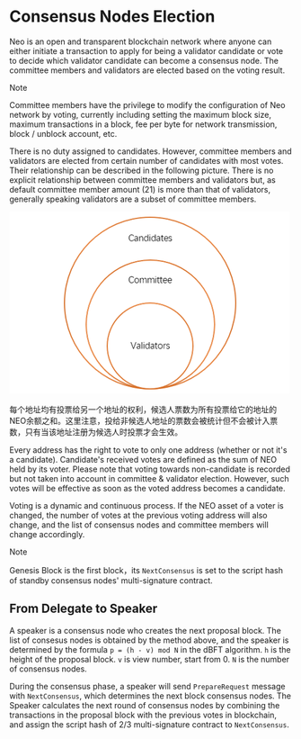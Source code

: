 # Consensus Nodes Election

Neo is an open and transparent blockchain network where anyone can either initiate a transaction to apply for being a validator candidate or vote to decide which validator candidate can become a consensus node. The committee members and validators are elected based on the voting result.

> [!Note]
>
> Committee members have the privilege to modify the configuration of Neo network by voting, currently including setting the maximum block size, maximum transactions in a block, fee per byte for network transmission, block / unblock account, etc.

There is no duty assigned to candidates. However, committee members and validators are elected from certain number of candidates with most votes. Their relationship can be described in the following picture. There is no explicit relationship between committee members and validators but, as default committee member amount (21) is more than that of validators, generally speaking validators are a subset of committee members. 

![](../images/consensus/vote_candidate.png)

每个地址均有投票给另一个地址的权利，候选人票数为所有投票给它的地址的NEO余额之和。这里注意，投给非候选人地址的票数会被统计但不会被计入票数，只有当该地址注册为候选人时投票才会生效。

Every address has the right to vote to only one address (whether or not it's a candidate). Candidate's received votes are defined as the sum of NEO held by its voter. Please note that voting towards non-candidate is recorded but not taken into account in committee & validator election. However, such votes will be effective as soon as the voted address becomes a candidate. 

Voting is a dynamic and continuous process. If the NEO asset of a voter is changed, the number of votes at the previous voting address will also change, and the list of consensus nodes and committee members will change accordingly.

> [!Note]
>
> Genesis Block is the first block，its `NextConsensus` is set to the script hash of standby consensus nodes' multi-signature contract.

## From Delegate to Speaker

A speaker is a consensus node who creates the next proposal block. The list of consesus nodes is obtained by the method above, and the speaker is determined by the formula `p = (h - v) mod N` in the dBFT algorithm. `h` is the height of the proposal block. `v` is view number, start from 0. `N` is the number of consensus nodes.

During the consensus phase, a speaker will send `PrepareRequest` message with `NextConsensus`, which determines the next block consensus nodes. The Speaker calculates the next round of consensus nodes by combining the transactions in the proposal block with the previous votes in blockchain, and assign the script hash of 2/3 multi-signature contract to `NextConsensus`. 
